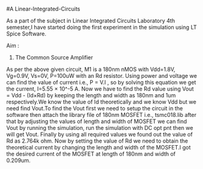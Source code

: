 #A Linear-Integrated-Circuits

As a part of the subject in Linear Integrated Circuits Laboratory 4th semester,I have started doing the first experiment in the simulation using LT Spice Software.

Aim : 


1) The Common Source Amplifier 
 
As per the above given circuit, M1 is a 180nm nMOS with Vdd=1.8V, Vg=0.9V, Vs=0V, P=100uW with an Rd resistor.
Using power and voltage we can find the value of current i.e., P = V.I , so by solving this equation we get the current, I=5.55 × 10^-5 A. 
Now we have to find the Rd value using Vout = Vdd - (Id×Rd) by keeping the length and width as 180nm and 1um respectively.We know the value of Id theoretically and we know Vdd but we need find Vout.To find the Vout first we need to setup the circuit in the software then attach the library file of 180nm MOSFET i.e., tsmc018.lib after that by adjusting the values of length and width of MOSFET we can find Vout by running the simulation, run the simulation with DC opt pnt then we will get Vout. Finally by using all required values we found out the value of Rd as 2.764k ohm.
Now by setting the value of Rd we need to obtain the theoretical current by changing the length and width of the MOSFET.I got the desired current of the MOSFET at length of 180nm and width of 0.209um.